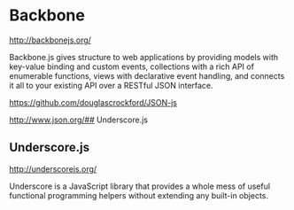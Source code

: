 # Backbone  



http://backbonejs.org/

Backbone.js gives structure to web applications by providing models with key-value binding and custom events, collections with a rich API of enumerable functions, views with declarative event handling, and connects it all to your existing API over a RESTful JSON interface.




https://github.com/douglascrockford/JSON-js

http://www.json.org/## Underscore.js




## Underscore.js

http://underscorejs.org/

Underscore is a JavaScript library that provides a whole mess of useful functional programming helpers without extending any built-in objects. 





